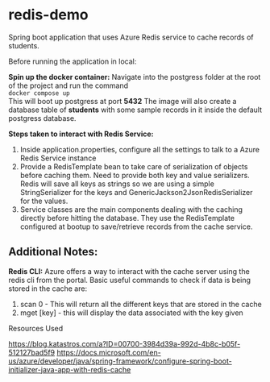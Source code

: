 # redis-demo
Spring boot application that uses Azure Redis service to cache records of students.

Before running the application in local:

**Spin up the docker container:**
Navigate into the postgress folder at the root of the project and run the command  
  ```docker compose up```    
This will boot up postgress at port **5432**
The image will also create a database table of **students** with some sample records in it inside the default postgress database.
   
**Steps taken to interact with Redis Service:**
  1. Inside application.properties, configure all the settings to talk to a Azure Redis Service instance
  2. Provide a RedisTemplate bean to take care of serialization of objects before caching them. Need to provide both key and value serializers.
     Redis will save all keys as strings so we are using a simple StringSerializer for the keys and GenericJackson2JsonRedisSerializer for the values.
  4. Service classes are the main components dealing with the caching directly before hitting the database.
     They use the RedisTemplate configured at bootup to save/retrieve records from the cache service.

## Additional Notes:

**Redis CLI:**
Azure offers a way to interact with the cache server using the redis cli from the portal. 
Basic useful commands to check if data is being stored in the cache are:
  1. scan 0 - This will return all the different keys that are stored in the cache
  2. mget [key] - this will display the data associated with the key given

Resources Used

https://blog.katastros.com/a?ID=00700-3984d39a-992d-4b8c-b05f-512127bad5f9
https://docs.microsoft.com/en-us/azure/developer/java/spring-framework/configure-spring-boot-initializer-java-app-with-redis-cache
